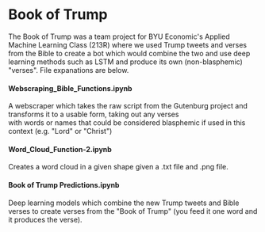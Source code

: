 # Book of Trump
The Book of Trump was a team project for BYU Economic's Applied Machine Learning Class (213R) where we used Trump tweets 
and verses from the Bible to create a bot which would combine the two and use deep learning methods such as LSTM and produce
its own (non-blasphemic) "verses". File expanations are below.

#### Webscraping_Bible_Functions.ipynb

A webscraper which takes the raw script from the Gutenburg project and transforms it to a usable form, taking out any verses  
with words or names that could be considered blasphemic if used in this context (e.g. "Lord" or "Christ")

#### Word_Cloud_Function-2.ipynb

Creates a word cloud in a given shape given a .txt file and .png file.

#### Book of Trump Predictions.ipynb	
Deep learning models which combine the new Trump tweets and Bible verses to create verses from the "Book of Trump" (you feed
it one word and it produces the verse). 
